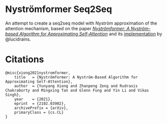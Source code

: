# Nyströmformer Seq2Seq

An attempt to create a seq2seq model with Nyström approximation of the attention mechanism, based on the paper [_Nyströmformer: A Nyström-based Algorithm for Approximating Self-Attention_](https://arxiv.org/abs/2102.03902) and its [implementation](https://github.com/lucidrains/nystrom-attention) by @lucidrains.

# Citations
```
@misc{xiong2021nystromformer,
    title   = {Nyströmformer: A Nyström-Based Algorithm for Approximating Self-Attention},
    author  = {Yunyang Xiong and Zhanpeng Zeng and Rudrasis Chakraborty and Mingxing Tan and Glenn Fung and Yin Li and Vikas Singh},
    year    = {2021},
    eprint  = {2102.03902},
    archivePrefix = {arXiv},
    primaryClass = {cs.CL}
}
```
